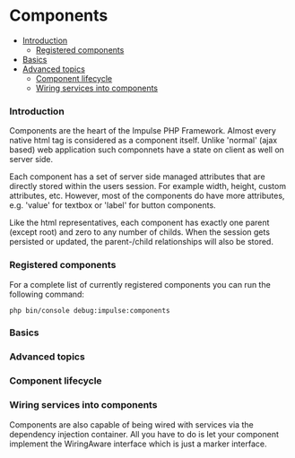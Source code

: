 # Components

- [Introduction](#introduction)
	- [Registered components](#registered_components)
- [Basics](#basics)
- [Advanced topics](#advanced_topics)
	- [Component lifecycle](#component_lifecycle)
    - [Wiring services into components](#wiring)

<a name="introduction"></a>
### Introduction

Components are the heart of the Impulse PHP Framework. Almost every native html tag is considered as a component itself. Unlike 'normal' (ajax based) web application such componnets have a state on client as well on server side. 

Each component has a set of server side managed attributes that are directly stored within the users session. For example width, height, custom attributes, etc. However, most of the components do have more attributes, e.g. 'value' for textbox or 'label' for button components. 

Like the html representatives, each component has exactly one parent (except root) and zero to any number of childs. When the session gets persisted or updated, the parent-/child relationships will also be stored.

<a name="registered_components"></a>
<h3>Registered components</h3>

For a complete list of currently registered components you can run the following command:

<pre class="imp-code line-numbers language-bash">
<code class="language-bash">php bin/console debug:impulse:components</code>
</pre>

<a name="basics"></a>
### Basics

<a name="advanced_topics"></a>
### Advanced topics

<a name="component_lifecycle"></a>
<h3>Component lifecycle</h3>

<a name="wiring"></a>
<h3>Wiring services into components</h3>

Components are also capable of being wired with services via the dependency injection container. All you have to do is let your component implement the WiringAware interface which is just a marker interface. 